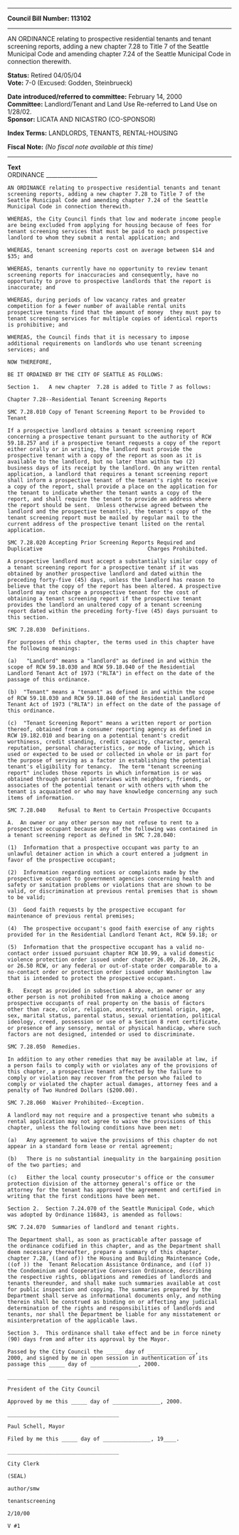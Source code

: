 * * * * *  
  
**Council Bill Number: [](#h0)[](#h2)113102**  
  
* * * * *  
  
AN ORDINANCE relating to prospective residential tenants and tenant screening reports, adding a new chapter 7.28 to Title 7 of the Seattle Municipal Code and amending chapter 7.24 of the Seattle Municipal Code in connection therewith.  
  
**Status:** Retired 04/05/04   
**Vote:** 7-0 (Excused: Godden, Steinbrueck)   
  
**Date introduced/referred to committee:** February 14, 2000   
**Committee:** Landlord/Tenant and Land Use Re-referred to Land Use on 1/28/02.   
**Sponsor:** LICATA AND NICASTRO (CO-SPONSOR)   
  
**Index Terms:** LANDLORDS, TENANTS, RENTAL-HOUSING  
  
**Fiscal Note:** *(No fiscal note available at this time)*  
  
* * * * *  
  
**Text**  
    ORDINANCE __________________  
  
    AN ORDINANCE relating to prospective residential tenants and tenant  
    screening reports, adding a new chapter 7.28 to Title 7 of the  
    Seattle Municipal Code and amending chapter 7.24 of the Seattle  
    Municipal Code in connection therewith.  
  
    WHEREAS, the City Council finds that low and moderate income people  
    are being excluded from applying for housing because of fees for  
    tenant screening services that must be paid to each prospective  
    landlord to whom they submit a rental application; and  
  
    WHEREAS, tenant screening reports cost on average between $14 and  
    $35; and  
  
    WHEREAS, tenants currently have no opportunity to review tenant  
    screening reports for inaccuracies and consequently, have no  
    opportunity to prove to prospective landlords that the report is  
    inaccurate; and  
  
    WHEREAS, during periods of low vacancy rates and greater  
    competition for a fewer number of available rental units  
    prospective tenants find that the amount of money  they must pay to  
    tenant screening services for multiple copies of identical reports  
    is prohibitive; and  
  
    WHEREAS, the Council finds that it is necessary to impose  
    additional requirements on landlords who use tenant screening  
    services; and  
  
    NOW THEREFORE,  
  
    BE IT ORDAINED BY THE CITY OF SEATTLE AS FOLLOWS:  
  
    Section 1.   A new chapter  7.28 is added to Title 7 as follows:  
  
    Chapter 7.28--Residential Tenant Screening Reports  
  
    SMC 7.28.010 Copy of Tenant Screening Report to be Provided to  
    Tenant  
  
    If a prospective landlord obtains a tenant screening report  
    concerning a prospective tenant pursuant to the authority of RCW  
    59.18.257 and if a prospective tenant requests a copy of the report  
    either orally or in writing, the landlord must provide the  
    prospective tenant with a copy of the report as soon as it is  
    available to the landlord, but no later than within two (2)  
    business days of its receipt by the landlord. On any written rental  
    application, a landlord that requires a tenant screening report  
    shall inform a prospective tenant of the tenant's right to receive  
    a copy of the report, shall provide a place on the application for  
    the tenant to indicate whether the tenant wants a copy of the  
    report, and shall require the tenant to provide an address where  
    the report should be sent.  Unless otherwise agreed between the  
    landlord and the prospective tenant(s), the tenant's copy of the  
    tenant screening report must be mailed by regular mail to the  
    current address of the prospective tenant listed on the rental  
    application.  
  
    SMC 7.28.020 Accepting Prior Screening Reports Required and  
    Duplicative                                 Charges Prohibited.  
  
    A prospective landlord must accept a substantially similar copy of  
    a tenant screening report for a prospective tenant if it was  
    obtained by another prospective landlord and dated within the  
    preceding forty-five (45) days, unless the landlord has reason to  
    believe that the copy of the report has been altered. A prospective  
    landlord may not charge a prospective tenant for the cost of  
    obtaining a tenant screening report if the prospective tenant  
    provides the landlord an unaltered copy of a tenant screening  
    report dated within the preceding forty-five (45) days pursuant to  
    this section.  
  
    SMC 7.28.030  Definitions.  
  
    For purposes of this chapter, the terms used in this chapter have  
    the following meanings:  
  
    (a)   "Landlord" means a "landlord" as defined in and within the  
    scope of RCW 59.18.030 and RCW 59.18.040 of the Residential  
    Landlord Tenant Act of 1973 ("RLTA") in effect on the date of the  
    passage of this ordinance.  
  
    (b)  "Tenant" means a "tenant" as defined in and within the scope  
    of RCW 59.18.030 and RCW 59.18.040 of the Residential Landlord  
    Tenant Act of 1973 ("RLTA") in effect on the date of the passage of  
    this ordinance.  
  
    (c)  "Tenant Screening Report" means a written report or portion  
    thereof, obtained from a consumer reporting agency as defined in  
    RCW 19.182.010 and bearing on a potential tenant's credit  
    worthiness, credit standing, credit capacity, character, general  
    reputation, personal characteristics, or mode of living, which is  
    used or expected to be used or collected in whole or in part for  
    the purpose of serving as a factor in establishing the potential  
    tenant's eligibility for tenancy.  The term "tenant screening  
    report" includes those reports in which information is or was  
    obtained through personal interviews with neighbors, friends, or  
    associates of the potential tenant or with others with whom the  
    tenant is acquainted or who may have knowledge concerning any such  
    items of information.  
  
    SMC 7.28.040    Refusal to Rent to Certain Prospective Occupants  
  
    A.  An owner or any other person may not refuse to rent to a  
    prospective occupant because any of the following was contained in  
    a tenant screening report as defined in SMC 7.28.040:  
  
    (1)  Information that a prospective occupant was party to an  
    unlawful detainer action in which a court entered a judgment in  
    favor of the prospective occupant;  
  
    (2)  Information regarding notices or complaints made by the  
    prospective occupant to government agencies concerning health and  
    safety or sanitation problems or violations that are shown to be  
    valid, or discrimination at previous rental premises that is shown  
    to be valid;  
  
    (3)  Good faith requests by the prospective occupant for  
    maintenance of previous rental premises;  
  
    (4)  The prospective occupant's good faith exercise of any rights  
    provided for in the Residential Landlord Tenant Act, RCW 59.18; or  
  
    (5)  Information that the prospective occupant has a valid no-  
    contact order issued pursuant chapter RCW 10.99, a valid domestic  
    violence protection order issued under chapter 26.09, 26.10, 26.26,  
    or 26.50 RCW, or any federal or out-of-state order comparable to a  
    no-contact order or protection order issued under Washington law  
    that is intended to protect the prospective occupant.  
  
    B.   Except as provided in subsection A above, an owner or any  
    other person is not prohibited from making a choice among  
    prospective occupants of real property on the basis of factors  
    other than race, color, religion, ancestry, national origin, age,  
    sex, marital status, parental status, sexual orientation, political  
    ideology, creed, possession or use of a Section 8 rent certificate,  
    or presence of any sensory, mental or physical handicap, where such  
    factors are not designed, intended or used to discriminate.  
  
    SMC 7.28.050  Remedies.  
  
    In addition to any other remedies that may be available at law, if  
    a person fails to comply with or violates any of the provisions of  
    this chapter, a prospective tenant affected by the failure to  
    comply or violation may recover from the person who failed to  
    comply or violated the chapter actual damages, attorney fees and a  
    penalty of Two Hundred Dollars ($200.00).  
  
    SMC 7.28.060  Waiver Prohibited--Exception.  
  
    A landlord may not require and a prospective tenant who submits a  
    rental application may not agree to waive the provisions of this  
    chapter, unless the following conditions have been met:  
  
    (a)   Any agreement to waive the provisions of this chapter do not  
    appear in a standard form lease or rental agreement;  
  
    (b)   There is no substantial inequality in the bargaining position  
    of the two parties; and  
  
    (c)   Either the local county prosecutor's office or the consumer  
    protection division of the attorney general's office or the  
    attorney for the tenant has approved the agreement and certified in  
    writing that the first conditions have been met.  
  
    Section 2.  Section 7.24.070 of the Seattle Municipal Code, which  
    was adopted by Ordinance 116843, is amended as follows:  
  
    SMC 7.24.070  Summaries of landlord and tenant rights.  
  
    The Department shall, as soon as practicable after passage of  
    the ordinance codified in this chapter, and as the Department shall  
    deem necessary thereafter, prepare a summary of this chapter,  
    chapter 7.28, ((and of)) the Housing and Building Maintenance Code,  
    ((of )) the  Tenant Relocation Assistance Ordinance, and ((of ))  
    the Condominium and Cooperative Conversion Ordinance, describing  
    the respective rights, obligations and remedies of landlords and  
    tenants thereunder, and shall make such summaries available at cost  
    for public inspection and copying. The summaries prepared by the  
    Department shall serve as informational documents only, and nothing  
    therein shall be construed as binding on or affecting any judicial  
    determination of the rights and responsibilities of landlords and  
    tenants, nor shall the Department be liable for any misstatement or  
    misinterpretation of the applicable laws.  
  
    Section 3.  This ordinance shall take effect and be in force ninety  
    (90) days from and after its approval by the Mayor.  
  
    Passed by the City Council the _____ day of _______________,  
    2000, and signed by me in open session in authentication of its  
    passage this _____ day of _______________, 2000.  
  
    ___________________________________  
  
    President of the City Council  
  
    Approved by me this _____ day of _______________, 2000.  
  
    ___________________________________  
  
    Paul Schell, Mayor  
  
    Filed by me this _____ day of _______________, 19____.  
  
    ___________________________________  
  
    City Clerk  
  
    (SEAL)  
  
    author/smw  
  
    tenantscreening  
  
    2/10/00  
  
    V #1  
